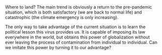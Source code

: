 Where to land? The main trend is obviously a return to the pre-pandemic situation, which is both satisfactory (we are back to normal life) and catastrophic (the climate emergency is only increasing).

The only way to take advantage of the current situation is to learn the political lesson this virus provides us. It is capable of imposing its law everywhere in the world, but obtains this power of globalization without ever leaving the process of contamination from individual to individual. Can we imitate this power by turning it to our advantage?